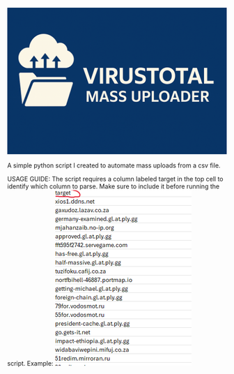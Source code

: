 ![Banner](/banner.png)

A simple python script I created to automate mass uploads from a csv file.

USAGE GUIDE:
The script requires a column labeled target in the top cell to identify which column to parse. Make sure to include it before running the script.
Example:
![Alt Text](/usage.png)
